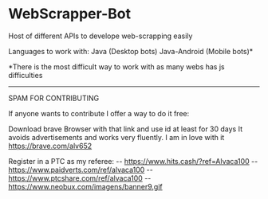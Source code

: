 # WebScrapper-Bot
Host of different APIs to develope web-scrapping easily

Languages to work with:
Java (Desktop bots)
Java-Android (Mobile bots)*

*There is the most difficult way to work with as many webs has js difficulties

---------------------------------------------------------------------------------------------------------------------------------
SPAM FOR CONTRIBUTING

If anyone wants to contribute I offer a way to do it free:

Download brave Browser with that link and use id at least for 30 days
  It avoids advertisements and works very fluently. I am in love with it
  https://brave.com/alv652
  
Register in a PTC as my referee: --
  https://www.hits.cash/?ref=Alvaca100 --
  https://www.paidverts.com/ref/alvaca100 --
  https://www.ptcshare.com/ref/alvaca100 --
  https://www.neobux.com/imagens/banner9.gif
